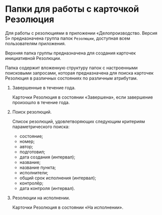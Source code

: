 # Папки для работы с карточкой Резолюция

Для работы с резолюциями в приложении «Делопроизводство. Версия 5» предназначена группа папок `Резолюции`, доступная всем пользователям приложения.

Верхняя папка группы предназначена для создания карточек инициативной Резолюции.

Папка содержит вложенную структуру папок с настроенными поисковыми запросами, которая предназначена для поиска карточек Резолюция в различных состояниях по различным атрибутам.

1. Завершенные в течение года.

   Карточки Резолюция в состоянии «Завершена», если завершение произошло в течение года.

2. Поиск резолюций.

   Список резолюций, удовлетворяющих следующим критериям параметрического поиска:

   - состояние;
   - номер;
   - автор;
   - подготовил;
   - дата создания (интервал);
   - название;
   - название пункта;
   - исполнители;
   - общий срок исполнения (интервал);
   - контролёр;
   - дата контроля (интервал).

3. Резолюции на исполнении.

   Карточки Резолюция в состоянии «На исполнении».